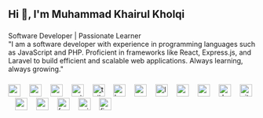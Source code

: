 <h2 align="left">Hi 👋, I'm Muhammad Khairul Kholqi</h2>

###

<p align="left">
  Software Developer | Passionate Learner<br>
  "I am a software developer with experience in programming languages such as JavaScript and PHP. 
  Proficient in frameworks like React, Express.js, and Laravel to build efficient and scalable web applications. 
  Always learning, always growing."
</p>

###

<div align="left">

  <!-- Frontend -->
  <img src="https://cdn.jsdelivr.net/gh/devicons/devicon/icons/nextjs/nextjs-original.svg" height="25" width="25" alt="nextjs logo" />
  <img width="10" />

  <img src="https://cdn.jsdelivr.net/gh/devicons/devicon/icons/react/react-original.svg" height="25" width="25" alt="react logo" />
  <img width="10" />

  <img src="https://cdn.jsdelivr.net/gh/devicons/devicon/icons/vuejs/vuejs-original.svg" height="25" width="25" alt="vuejs logo" />
  <img width="10" />

  <img src="https://cdn.jsdelivr.net/gh/devicons/devicon/icons/astro/astro-original.svg" height="25" width="25" alt="astro logo" />
  <img width="10" />

  <img src="https://cdn.jsdelivr.net/gh/devicons/devicon/icons/tailwindcss/tailwindcss-original.svg" height="25" width="25" alt="tailwindcss logo" />
  <img width="10" />

  <img src="https://cdn.jsdelivr.net/gh/devicons/devicon/icons/bootstrap/bootstrap-original.svg" height="25" width="25" alt="bootstrap logo" />
  <img width="10" />

  <!-- Backend -->
  <img src="https://cdn.jsdelivr.net/gh/devicons/devicon/icons/express/express-original.svg" height="25" width="25" alt="express logo" />
  <img width="10" />

  <img src="https://cdn.jsdelivr.net/gh/devicons/devicon/icons/laravel/laravel-original.svg" height="25" width="25" alt="laravel logo" />
  <img width="10" />

  <img src="https://cdn.jsdelivr.net/gh/devicons/devicon/icons/mysql/mysql-original.svg" height="25" width="25" alt="mysql logo" />
  <img width="10" />

  <img src="https://raw.githubusercontent.com/simple-icons/simple-icons/develop/icons/supabase.svg" height="25" width="25" alt="supabase logo" />
  <img width="10" />

  <!-- Tools -->
  <img src="https://cdn.jsdelivr.net/gh/devicons/devicon/icons/docker/docker-original.svg" height="25" width="25" alt="docker logo" />
  <img width="10" />

  <img src="https://cdn.jsdelivr.net/gh/devicons/devicon/icons/github/github-original.svg" height="25" width="25" alt="github logo" />
  <img width="10" />

  <img src="https://cdn.jsdelivr.net/gh/devicons/devicon/icons/vercel/vercel-original.svg" height="25" width="25" alt="vercel logo" />
  <img width="10" />

  <img src="https://cdn.jsdelivr.net/gh/devicons/devicon/icons/postman/postman-original.svg" height="25" width="25" alt="postman logo" />
  <img width="10" />

  <!-- Libraries & Motion -->
  <img src="https://raw.githubusercontent.com/simple-icons/simple-icons/develop/icons/framermotion.svg" height="25" width="25" alt="framer motion logo" />
  <img width="10" />

  <img src="https://raw.githubusercontent.com/simple-icons/simple-icons/develop/icons/axios.svg" height="25" width="25" alt="axios logo" />
  <img width="10" />

  <img src="https://cdn.jsdelivr.net/gh/devicons/devicon/icons/figma/figma-original.svg" height="25" width="25" alt="figma logo" />
</div>
